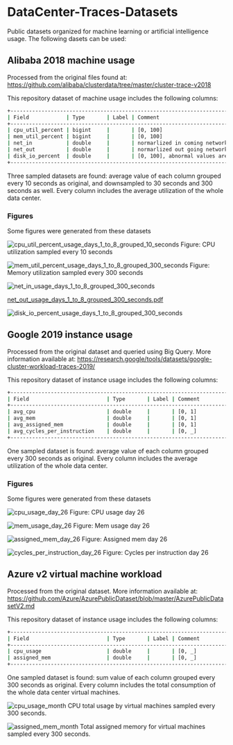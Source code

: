 # DataCenter-Traces-Datasets
Public datasets organized for machine learning or artificial intelligence usage. The following dasets can be used:

## Alibaba 2018 machine usage
Processed from the original files found at:
https://github.com/alibaba/clusterdata/tree/master/cluster-trace-v2018

This repository dataset of machine usage includes the following columns:
```Bash
+--------------------------------------------------------------------------------------------+
| Field            | Type       | Label | Comment                                            |
+--------------------------------------------------------------------------------------------+
| cpu_util_percent | bigint     |       | [0, 100]                                           |
| mem_util_percent | bigint     |       | [0, 100]                                           |
| net_in           | double     |       | normarlized in coming network traffic, [0, 100]    |
| net_out          | double     |       | normarlized out going network traffic, [0, 100]    |
| disk_io_percent  | double     |       | [0, 100], abnormal values are of -1 or 101         |
+--------------------------------------------------------------------------------------------+
```

Three sampled datasets are found: average value of each column grouped every 10 seconds as original, and downsampled to 30 seconds and 300 seconds as well.
Every column includes the average utilization of the whole data center.

### Figures
Some figures were generated from these datasets

![cpu_util_percent_usage_days_1_to_8_grouped_10_seconds](https://user-images.githubusercontent.com/19324988/202569296-3bb72ad4-92e7-4200-a19d-ef6fc26722ce.png)
Figure: CPU utilization sampled every 10 seconds

![mem_util_percent_usage_days_1_to_8_grouped_300_seconds](https://user-images.githubusercontent.com/19324988/202569501-7840c0a0-b4e8-4f7d-bb92-875e38c616e8.png)
Figure: Memory utilization sampled every 300 seconds

![net_in_usage_days_1_to_8_grouped_300_seconds](https://user-images.githubusercontent.com/19324988/202571345-79581b7f-c7cd-4690-aeea-56cc9f903396.png)

[net_out_usage_days_1_to_8_grouped_300_seconds.pdf](https://github.com/alejandrofdez-us/DataCenter-Traces-Datasets/files/10036119/net_out_usage_days_1_to_8_grouped_300_seconds.pdf)

![disk_io_percent_usage_days_1_to_8_grouped_300_seconds](https://user-images.githubusercontent.com/19324988/202571350-1f5defbf-6cb0-456a-b9d3-2f4d64a8021b.png)



## Google 2019 instance usage
Processed from the original dataset and queried using Big Query. More information available at:
https://research.google/tools/datasets/google-cluster-workload-traces-2019/

This repository dataset of instance usage includes the following columns:
```Bash
+--------------------------------------------------------------------------------------------+
| Field                         | Type       | Label | Comment                               |
+--------------------------------------------------------------------------------------------+
| avg_cpu                       | double     |       | [0, 1]                                |
| avg_mem                       | double     |       | [0, 1]                                |
| avg_assigned_mem              | double     |       | [0, 1]                                |
| avg_cycles_per_instruction    | double     |       | [0, _]                                |
+--------------------------------------------------------------------------------------------+
```
One sampled dataset is found: average value of each column grouped every 300 seconds as original.
Every column includes the average utilization of the whole data center.

### Figures
Some figures were generated from these datasets

![cpu_usage_day_26](https://user-images.githubusercontent.com/19324988/202570580-6be32fd7-3e39-4e0a-bc8e-abda05c5edd2.png)
Figure: CPU usage day 26

![mem_usage_day_26](https://user-images.githubusercontent.com/19324988/202570586-388eafcd-a70e-40d3-8a80-9cdab0ef6236.png)
Figure: Mem usage day 26

![assigned_mem_day_26](https://user-images.githubusercontent.com/19324988/202570579-6d9744f8-97fb-42d2-bb9a-b9c7cf88bdb4.png)
Figure: Assigned mem day 26

![cycles_per_instruction_day_26](https://user-images.githubusercontent.com/19324988/202570583-e28bae12-8540-4a69-845b-12cfc9be8c33.png)
Figure: Cycles per instruction day 26




## Azure v2 virtual machine workload
Processed from the original dataset. More information available at:
https://github.com/Azure/AzurePublicDataset/blob/master/AzurePublicDatasetV2.md

This repository dataset of instance usage includes the following columns:
```Bash
+--------------------------------------------------------------------------------------------+
| Field                         | Type       | Label | Comment                               |
+--------------------------------------------------------------------------------------------+
| cpu_usage                     | double     |       | [0, _]                                |
| assigned_mem                  | double     |       | [0, _]                                |
+--------------------------------------------------------------------------------------------+
```
One sampled dataset is found: sum value of each column grouped every 300 seconds as original.
Every column includes the total consumption of the whole data center virtual machines.

![cpu_usage_month](https://user-images.githubusercontent.com/19324988/202569892-50ceb7d1-7892-4c36-bd81-ab2b3398bf58.png)
CPU total usage by virtual machines sampled every 300 seconds.

![assigned_mem_month](https://user-images.githubusercontent.com/19324988/202569860-c85fe1da-4604-435f-8315-7d6b828a8ba2.png)
Total assigned memory for virtual machines sampled every 300 seconds.

